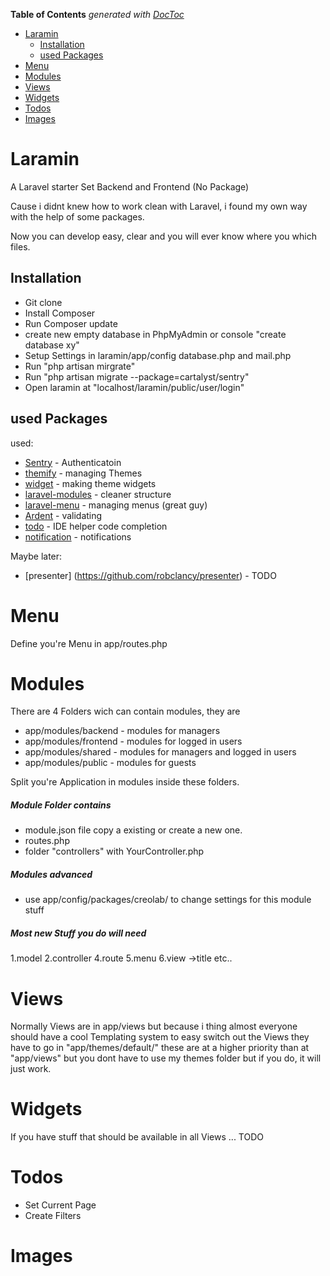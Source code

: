 **Table of Contents**  *generated with [DocToc](http://doctoc.herokuapp.com/)*

- [Laramin](#user-content-laramin)
	- [Installation](#user-content-installation)
	- [used Packages](#user-content-used-packages)
- [Menu](#user-content-menu)
- [Modules](#user-content-modules)
- [Views](#user-content-views)
- [Widgets](#user-content-widgets)
- [Todos](#user-content-todos)
- [Images](#user-content-images)

# Laramin
A Laravel starter Set Backend and Frontend (No Package)

Cause i didnt knew how to work clean with Laravel, i found my own way
with the help of some packages.

Now you can develop easy, clear and you will ever know where you which
files.

## Installation
* Git clone
* Install Composer
* Run Composer update
* create new empty database in PhpMyAdmin or console "create database xy"
* Setup Settings in laramin/app/config database.php and mail.php
* Run "php artisan mirgrate"
* Run "php artisan migrate --package=cartalyst/sentry"
* Open laramin at "localhost/laramin/public/user/login"

## used Packages

used:
* [Sentry](https://github.com/cartalyst/sentry) -  Authenticatoin
* [themify](https://github.com/mpedrera/themify) - managing Themes
* [widget](https://github.com/gravitano/widget) -  making theme widgets
* [laravel-modules](https://github.com/creolab/laravel-modules) - cleaner structure 
* [laravel-menu](https://github.com/lavary/laravel-menu) - managing menus (great guy)
* [Ardent](https://github.com/laravelbook/ardent) - validating
* [todo](#) - IDE helper code completion
* [notification](https://github.com/edvinaskrucas/notification) - notifications

Maybe later:
* [presenter] (https://github.com/robclancy/presenter) - TODO

# Menu
Define you're Menu in app/routes.php

# Modules
There are 4 Folders wich can contain modules, they are
* app/modules/backend - modules for managers
* app/modules/frontend - modules for logged in users
* app/modules/shared - modules for managers and logged in users
* app/modules/public - modules for guests

Split you're Application in modules inside these folders.

##### Module Folder contains
* module.json file copy a existing or create a new one.
* routes.php
* folder "controllers" with YourController.php

##### Modules advanced
* use app/config/packages/creolab/ to change settings for this module stuff

##### Most new Stuff you do will need
1.model
2.controller
4.route
5.menu
6.view ->title etc..

# Views
Normally Views are in app/views but because i thing almost everyone should have a cool
Templating system to easy switch out the Views they have to go in "app/themes/default/"
these are at a higher priority than at "app/views" but you dont have to use my themes folder
but if you do, it will just work.

# Widgets
If you have stuff that should be available in all Views ... TODO

# Todos
* Set Current Page
* Create Filters

# Images
